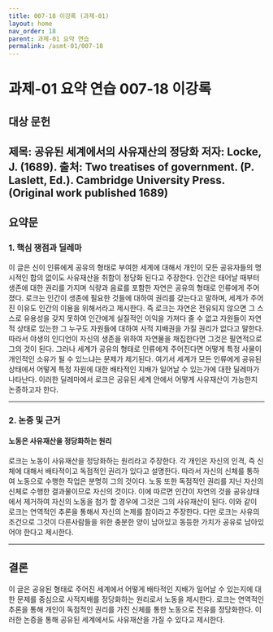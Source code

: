 ```yaml
---
title: 007-18 이강록 (과제-01)
layout: home
nav_order: 18
parent: 과제-01 요약 연습
permalink: /asmt-01/007-18
---
```


# 과제-01 요약 연습 007-18 이강록 

## 대상 문헌  
**제목**: 공유된 세계에서의 사유재산의 정당화 
**저자**: Locke, J. (1689).
**출처**:  Two treatises of government. (P. Laslett, Ed.). Cambridge University Press. (Original work published 1689)
---

## 요약문  

### 1. 핵심 쟁점과 딜레마  

이 글은 신이 인류에게 공유의 형태로 부여한 세계에 대해서 개인이 모든 공유자들의 명시적인 합의 없이도 사유재산을 취함이 정당화 된다고 주장한다.
인간은 태어날 때부터 생존에 대한 권리를 가지며 식량과 음료를 포함한 자연은 공유의 형태로 인류에게 주어졌다. 로크는 인간이 생존에 필요한 것들에 대하여 권리를 갖는다고 말하며, 세계가 주어진 이유도 인간의 이용을 위해서라고 제시한다. 즉 로크는 자연은 전유되지 않으면 그 스스로 유용성을 갖지 못하여 인간에게 실질적인 이익을 가져다 줄 수 없고 자원들이 자연적 상태로 있는한 그 누구도 자원들에 대하여 사적 지배권을 가질 권리가 없다고 말한다. 따라서 야생의 인디언이 자신의 생존을 위하여 자연물을 채집한다면 그것은 필연적으로 그의 것이 된다. 그러나 세계가 공유의 형태로 인류에게 주어진다면 어떻게 특정 사물이 개인적인 소유가 될 수 있느냐는 문제가 제기된다. 여기서 세계가 모든 인류에게 공유된 상태에서 어떻게 특정 자원에 대한 배타적인 지배가 일어날 수 있는가에 대한 딜레마가 나타난다. 이러한 딜레마에서 로크은 공유된 세계 안에서 어떻게 사유재산이 가능한지 논증하고자 한다.

---

### 2. 논증 및 근거  

####  노동은 사유재산을 정당화하는 원리

로크는 노동이 사유재산을 정당화하는 원리라고 주장한다. 각 개인은 자신의 인격, 즉 신체에 대해서 배타적이고 독점적인 권리가 있다고 설명한다. 따라서 자신의 신체를 통하여 노동으로 수행한 작업은 분명히 그의 것이다. 노동 또한 독점적인 권리를 지닌 자신의 신체로 수행한 결과물이므로 자신의 것이다. 이에 따르면 인간이 자연의 것을 공유상태에서 제거하여 자신의 노동을 첨가 할 경우에 그것은 그의 사유재산이 된다. 이와 같이 로크는 연역적인 추론을 통해서 자신의 논제를 참이라고 주장한다. 다만 로크는 사유의 조건으로 그것이 다른사람들을 위한 충분한 양이 남아있고 동등한 가치가 공유로 남아있어야 한다고 제시한다.

---

## 결론  
이 글은 공유된 형태로 주어진 세계에서 어떻게 배타적인 지배가 일어날 수 있는지에 대한 문제를 중심으로 사적지배를 정당화하는 원리로서 노동을 제시한다. 로크는 연역적인 추론을 통해 개인이 독점적인 권리를 가진 신체를 통한 노동으로 전유를 정당화한다. 이러한 논증을 통해 공유된 세계에서도 사유재산을 가질 수 있다고 제시한다.
